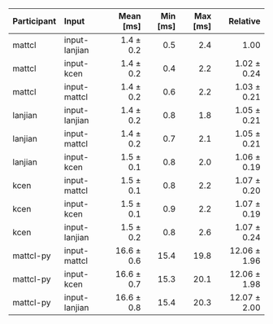 | Participant | Input | Mean [ms] | Min [ms] | Max [ms] | Relative |
|:---|:---|---:|---:|---:|---:|
| mattcl | input-lanjian | 1.4 ± 0.2 | 0.5 | 2.4 | 1.00 |
| mattcl | input-kcen | 1.4 ± 0.2 | 0.4 | 2.2 | 1.02 ± 0.24 |
| mattcl | input-mattcl | 1.4 ± 0.2 | 0.6 | 2.2 | 1.03 ± 0.21 |
| lanjian | input-lanjian | 1.4 ± 0.2 | 0.8 | 1.8 | 1.05 ± 0.21 |
| lanjian | input-mattcl | 1.4 ± 0.2 | 0.7 | 2.1 | 1.05 ± 0.21 |
| lanjian | input-kcen | 1.5 ± 0.1 | 0.8 | 2.0 | 1.06 ± 0.19 |
| kcen | input-mattcl | 1.5 ± 0.1 | 0.8 | 2.2 | 1.07 ± 0.20 |
| kcen | input-kcen | 1.5 ± 0.1 | 0.9 | 2.2 | 1.07 ± 0.19 |
| kcen | input-lanjian | 1.5 ± 0.2 | 0.8 | 2.6 | 1.07 ± 0.24 |
| mattcl-py | input-mattcl | 16.6 ± 0.6 | 15.4 | 19.8 | 12.06 ± 1.96 |
| mattcl-py | input-kcen | 16.6 ± 0.7 | 15.3 | 20.1 | 12.06 ± 1.98 |
| mattcl-py | input-lanjian | 16.6 ± 0.8 | 15.4 | 20.3 | 12.07 ± 2.00 |
